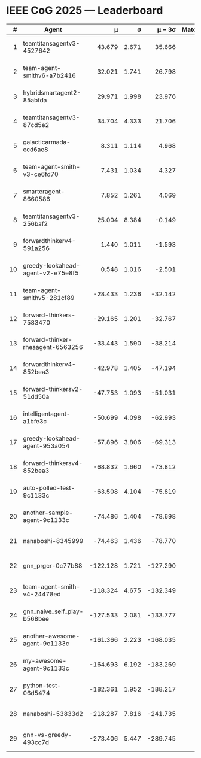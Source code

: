 # IEEE CoG 2025 — Leaderboard

| # | Agent | μ | σ | μ − 3σ | Matches | Updated |
|---:|---|---:|---:|---:|---:|---|
| 1 | teamtitansagentv3-4527642 | 43.679 | 2.671 | 35.666 | 240 | 2025-08-17 12:18 |
| 2 | team-agent-smithv6-a7b2416 | 32.021 | 1.741 | 26.798 | 300 | 2025-08-17 12:18 |
| 3 | hybridsmartagent2-85abfda | 29.971 | 1.998 | 23.976 | 284 | 2025-08-17 12:18 |
| 4 | teamtitansagentv3-87cd5e2 | 34.704 | 4.333 | 21.706 | 300 | 2025-08-17 12:18 |
| 5 | galacticarmada-ecd6ae8 | 8.311 | 1.114 | 4.968 | 240 | 2025-08-17 12:18 |
| 6 | team-agent-smith-v3-ce6fd70 | 7.431 | 1.034 | 4.327 | 340 | 2025-08-17 12:18 |
| 7 | smarteragent-8660586 | 7.852 | 1.261 | 4.069 | 231 | 2025-08-17 12:18 |
| 8 | teamtitansagentv3-256baf2 | 25.004 | 8.384 | -0.149 | 140 | 2025-08-17 12:18 |
| 9 | forwardthinkerv4-591a256 | 1.440 | 1.011 | -1.593 | 296 | 2025-08-17 12:18 |
| 10 | greedy-lookahead-agent-v2-e75e8f5 | 0.548 | 1.016 | -2.501 | 380 | 2025-08-17 12:18 |
| 11 | team-agent-smithv5-281cf89 | -28.433 | 1.236 | -32.142 | 240 | 2025-08-17 12:18 |
| 12 | forward-thinkers-7583470 | -29.165 | 1.201 | -32.767 | 220 | 2025-08-17 12:18 |
| 13 | forward-thinker-rheaagent-6563256 | -33.443 | 1.590 | -38.214 | 180 | 2025-08-17 12:18 |
| 14 | forwardthinkerv4-852bea3 | -42.978 | 1.405 | -47.194 | 352 | 2025-08-17 12:18 |
| 15 | forward-thinkersv2-51dd50a | -47.753 | 1.093 | -51.031 | 380 | 2025-08-17 12:18 |
| 16 | intelligentagent-a1bfe3c | -50.699 | 4.098 | -62.993 | 250 | 2025-08-17 12:18 |
| 17 | greedy-lookahead-agent-953a054 | -57.896 | 3.806 | -69.313 | 240 | 2025-08-17 12:18 |
| 18 | forward-thinkersv4-852bea3 | -68.832 | 1.660 | -73.812 | 197 | 2025-08-17 12:18 |
| 19 | auto-polled-test-9c1133c | -63.508 | 4.104 | -75.819 | 160 | 2025-08-17 12:18 |
| 20 | another-sample-agent-9c1133c | -74.486 | 1.404 | -78.698 | 240 | 2025-08-17 12:18 |
| 21 | nanaboshi-8345999 | -74.463 | 1.436 | -78.770 | 220 | 2025-08-17 12:18 |
| 22 | gnn_prgcr-0c77b88 | -122.128 | 1.721 | -127.290 | 460 | 2025-08-17 12:18 |
| 23 | team-agent-smith-v4-24478ed | -118.324 | 4.675 | -132.349 | 400 | 2025-08-17 12:18 |
| 24 | gnn_naive_self_play-b568bee | -127.533 | 2.081 | -133.777 | 260 | 2025-08-17 12:18 |
| 25 | another-awesome-agent-9c1133c | -161.366 | 2.223 | -168.035 | 340 | 2025-08-17 12:18 |
| 26 | my-awesome-agent-9c1133c | -164.693 | 6.192 | -183.269 | 440 | 2025-08-17 12:18 |
| 27 | python-test-06d5474 | -182.361 | 1.952 | -188.217 | 240 | 2025-08-17 12:18 |
| 28 | nanaboshi-53833d2 | -218.287 | 7.816 | -241.735 | 260 | 2025-08-17 12:18 |
| 29 | gnn-vs-greedy-493cc7d | -273.406 | 5.447 | -289.745 | 240 | 2025-08-17 12:18 |
